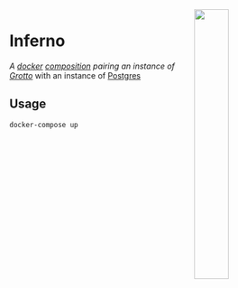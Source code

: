 <img src="http://daetal.us/static/media/inferno.png" align="right" width="35%">

# Inferno

_A [docker](//docker.com) [composition](//docs.docker.com/compose) pairing an instance of [Grotto](//github.com/daetal-us/grotto)_ with an instance of [Postgres](//postgres.org)

## Usage

```bash
docker-compose up
```
